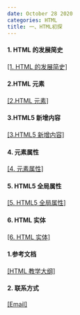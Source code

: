 ```yaml
---
date: October 28 2020
categories: HTML
title: 一、HTML初探
---
```


#### 1. HTML 的发展简史

[[1. HTML 的发展简史]](https://web-oyster.github.io/2020/10/28/HTML/HTML%20Tags/%E4%B8%80%E3%80%81HTML%E5%88%9D%E6%8E%A2/1.HTML%E5%8F%91%E5%B1%95%E7%AE%80%E5%8F%B2/)

#### 2.HTML 元素

[[2.HTML 元素]](https://web-oyster.github.io/2020/10/28/HTML/HTML%20Tags/%E4%B8%80%E3%80%81HTML%E5%88%9D%E6%8E%A2/2.HTML%E5%85%83%E7%B4%A0/)

#### 3.HTML5 新增内容

[[3.HTML5 新增内容]](https://web-oyster.github.io/2020/10/28/HTML/HTML%20Tags/%E4%B8%80%E3%80%81HTML%E5%88%9D%E6%8E%A2/3.HTML5%20%E6%96%B0%E5%A2%9E%E5%86%85%E5%AE%B9/)

#### 4. 元素属性

[[4. 元素属性]](https://web-oyster.github.io/2020/10/28/HTML/HTML%20Tags/%E4%B8%80%E3%80%81HTML%E5%88%9D%E6%8E%A2/4.%20%E5%85%83%E7%B4%A0%E5%B1%9E%E6%80%A7/)

#### 5. HTML5 全局属性

[[5. HTML5 全局属性]](https://web-oyster.github.io/2020/10/28/HTML/HTML%20Tags/%E4%B8%80%E3%80%81HTML%E5%88%9D%E6%8E%A2/5.%20HTML5%20%E5%85%A8%E5%B1%80%E5%B1%9E%E6%80%A7/)

#### 6. HTML 实体

[[6. HTML 实体]]()

#### 1.参考文档

[[HTML 教学大纲]](https://web-oyster.github.io/2020/10/28/HTML/Tutorial/HTML%E6%95%99%E5%AD%A6%E5%A4%A7%E7%BA%B2/)

#### 2. 联系方式

[[Email]](yuanmin8888@outlook.com)
